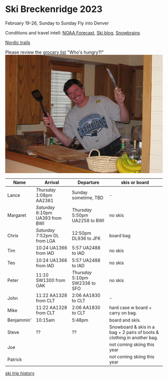 # Ski Breckenridge 2023

February 19-26, Sunday to Sunday
Fly into Denver

Conditions and travel intell:
[NOAA Forecast](https://forecast.weather.gov/MapClick.php?lat=39.4816&lon=-106.0667),
[Ski blog](https://www.ski.com/blog/),
[Snowbrains](https://snowbrains.com/)

[Nordic trails](https://www.breckenridgenordic.com/)

Please review the [grocery list](groceries)
"Who's hungry?!"
![](0903ski_JacksonHole_Mike.jpg)

Name | Arrival | Departure | skis or board
---|---|----|---|
 Lance | *Thursday* 1:08pm AA2361 | Sunday sometime, TBD | -
 Margaret | *Saturday* 6:10pm UA393 from BWI | *Thursday* 5:50pm UA2258 to BWI | no skis
 Chris | *Saturday* 7:52pm DL from LGA | 12:50pm DL936 to JFK | board bag
 Tim | 10:24 UA1366 from IAD | 5:57 UA2488 to IAD | no skis
 Teo | 10:24 UA1366 from IAD | 5:57 UA2488 to IAD | no skis
 Peter | 11:10 SW1300 from OAK | *Thursday* 5:10pm SW2336 to SFO | no skis
 John | 11:22 AA1328 from CLT | 2:06 AA1830 to CLT | -
 Mike | 11:22 AA1328 from CLT | 2:06 AA1830 to CLT | hard case w board + carry on bag.
 Benjammin' | 10:15am | 5:48pm | board and skis.
 Steve | ?? | ?? | Snowboard & skis in a bag + 2 pairs of boots & clothing in another bag.
 Joe | | | not coming skiing this year
 Patrick | | | not coming skiing this year

[ski trip history](ski-trip-history)
